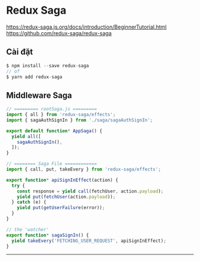 # Redux Saga

https://redux-saga.js.org/docs/introduction/BeginnerTutorial.html
https://github.com/redux-saga/redux-saga

## Cài đặt

```js
$ npm install --save redux-saga
// of
$ yarn add redux-saga
```

## Middleware Saga

```js
// ========= rootSaga.js =========
import { all } from 'redux-saga/effects';
import { sagaAuthSignIn } from './saga/sagaAuthSignIn';

export default function* AppSaga() {
  yield all([
    sagaAuthSignIn(),
  ]);
}

// ======== Saga File ============
import { call, put, takeEvery } from 'redux-saga/effects';

export function* apiSignInEffect(action) {
  try {
    const response = yield call(fetchUser, action.payload);
    yield put(fetchUser(action.payload));
  } catch (e) {
    yield put(getUserFailure(error));
  }
}

// the 'watcher'
export function* sagaSignIn() {
  yield takeEvery('FETCHING_USER_REQUEST', apiSignInEffect);
}
```

---
